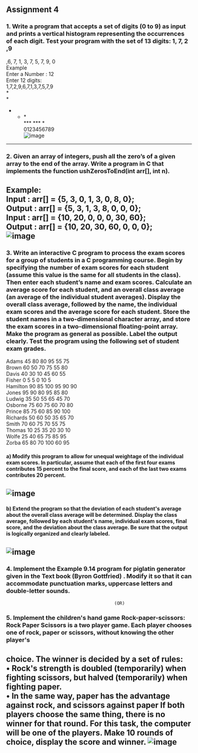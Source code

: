 ## Assignment 4
### 1. Write a program that accepts a set of digits (0 to 9) as input and prints a vertical histogram representing the occurrences of each digit. Test your program with the set of 13 digits: 1, 7, 2 ,9
,6, 7, 1, 3, 7, 5, 7, 9, 0<br>
Example<br>
Enter a Number : 12<br>
Enter 12 digits:<br>
1,7,2,9,6,7,1,3,7,5,7,9<br>
*<br>
*<br>
* * *<br>
*** *** *<br>
0123456789<br>
![image](https://user-images.githubusercontent.com/91019132/183746012-44018ff2-29ef-4980-b305-16bb9fe77872.png)
----
### 2. Given an array of integers, push all the zero’s of a given array to the end of the array. Write a program in C that implements the function ushZerosToEnd(int arr[], int n).
Example:<br>
Input : arr[] = {5, 3, 0, 1, 3, 0, 8, 0};<br>
Output : arr[] = {5, 3, 1, 3, 8, 0, 0, 0};<br>
Input : arr[] = {10, 20, 0, 0, 0, 30, 60};<br>
Output : arr[] = {10, 20, 30, 60, 0, 0, 0};<br>
![image](https://user-images.githubusercontent.com/91019132/183746492-f7d53f64-ccdc-45c7-8279-24b88cebbddf.png)
----
### 3. Write an interactive C program to process the exam scores for a group of students in a C programming course. Begin by specifying the number of exam scores for each student (assume this value is the same for all students in the class). Then enter each student’s name and exam scores. Calculate an average score for each student, and an overall class average (an average of the individual student averages). Display the overall class average, followed by the name, the individual exam scores and the average score for each student. Store the student names in a two-dimensional character array, and store the exam scores in a two-dimensional floating-point array. Make the program as general as possible. Label the output clearly. Test the program using the following set of student exam grades.
Adams 45 80 80 95 55 75<br>
Brown 60 50 70 75 55 80<br>
Davis 40 30 10 45 60 55<br>
Fisher 0 5 5 0 10 5<br>
Hamilton 90 85 100 95 90 90<br>
Jones 95 90 80 95 85 80<br>
Ludwig 35 50 55 65 45 70<br>
Osborne 75 60 75 60 70 80<br>
Prince 85 75 60 85 90 100<br>
Richards 50 60 50 35 65 70<br>
Smith 70 60 75 70 55 75<br>
Thomas 10 25 35 20 30 10<br>
Wolfe 25 40 65 75 85 95<br>
Zorba 65 80 70 100 60 95<br>
#### a) Modify this program to allow for unequal weightage of the individual exam scores. In particular, assume that each of the first four exams contributes 15 percent to the final score, and each of the last two exams contributes 20 percent.
![image](https://user-images.githubusercontent.com/91019132/183747483-3433f157-5c1d-4598-8a7d-6dc772c5bda1.png)
-----
#### b) Extend the program so that the deviation of each student's average about the overall class average will be determined. Display the class average, followed by each student's name, individual exam scores, final score, and the deviation about the class average. Be sure that the output is logically organized and clearly labeled.
![image](https://user-images.githubusercontent.com/91019132/183748004-6f952266-a6e4-4da0-aff7-c9f2e90153d6.png)
----
### 4. Implement the Example 9.14 program for piglatin generator given in the Text book (Byron Gottfried) . Modify it so that it can accommodate punctuation marks, uppercase letters and double-letter sounds.
                                             (OR)
### 5. Implement the children's hand game Rock-paper-scissors: Rock Paper Scissors is a two player game. Each player chooses one of rock, paper or scissors, without knowing the other player's
choice. The winner is decided by a set of rules:<br>
• Rock's strength is doubled (temporarily) when fighting scissors, but halved (temporarily) when fighting paper.<br>
• In the same way, paper has the advantage against rock, and scissors against paper If both players choose the same thing, there is no winner for that round. For this task, the computer will be one of the players. Make 10 rounds of choice, display the score and winner.
![image](https://user-images.githubusercontent.com/91019132/183748182-5d905960-eb58-4d23-854c-d71cc08df31f.png)
----


